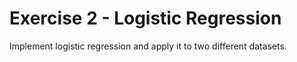 # Exercise 2 - Logistic Regression
Implement logistic regression and apply it to two different datasets.

